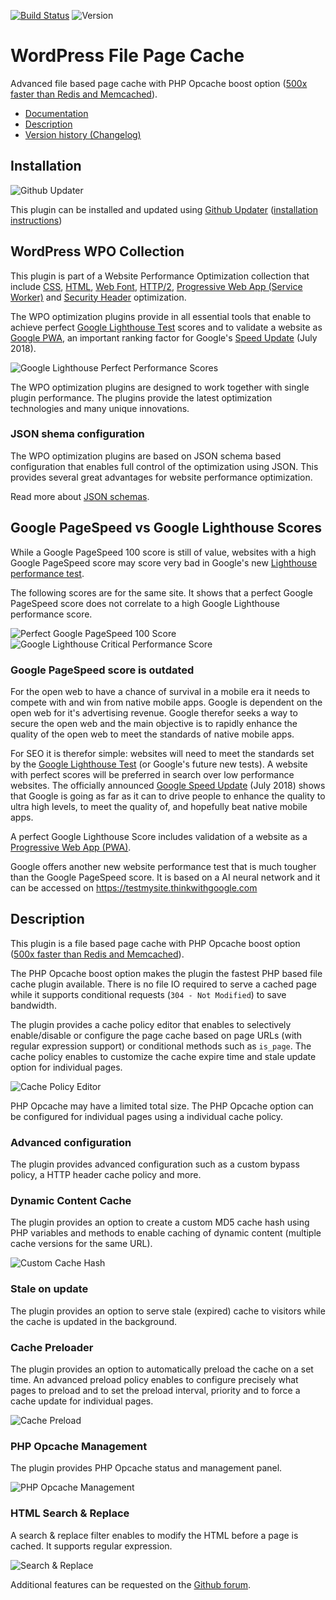 [![Build Status](https://travis-ci.org/o10n-x/wordpress-file-page-cache.svg?branch=master)](https://travis-ci.org/o10n-x/wordpress-file-page-cache) ![Version](https://img.shields.io/github/release/o10n-x/wordpress-file-page-cache.svg)

# WordPress File Page Cache

Advanced file based page cache with PHP Opcache boost option ([500x faster than Redis and Memcached](https://blog.graphiq.com/500x-faster-caching-than-redis-memcache-apc-in-php-hhvm-dcd26e8447ad)). 


* [Documentation](https://github.com/o10n-x/wordpress-file-page-cache/tree/master/docs)
* [Description](https://github.com/o10n-x/wordpress-file-page-cache#description)
* [Version history (Changelog)](https://github.com/o10n-x/wordpress-file-page-cache/releases)

## Installation

![Github Updater](https://github.com/afragen/github-updater/raw/develop/assets/GitHub_Updater_logo_small.png)

This plugin can be installed and updated using [Github Updater](https://github.com/afragen/github-updater) ([installation instructions](https://github.com/afragen/github-updater/wiki/Installation))

## WordPress WPO Collection

This plugin is part of a Website Performance Optimization collection that include [CSS](https://github.com/o10n-x/wordpress-css-optimization), [HTML](https://github.com/o10n-x/wordpress-html-optimization), [Web Font](https://github.com/o10n-x/wordpress-font-optimization), [HTTP/2](https://github.com/o10n-x/wordpress-http2-optimization), [Progressive Web App (Service Worker)](https://github.com/o10n-x/wordpress-pwa-optimization) and [Security Header](https://github.com/o10n-x/wordpress-security-header-optimization) optimization. 

The WPO optimization plugins provide in all essential tools that enable to achieve perfect [Google Lighthouse Test](https://developers.google.com/web/tools/lighthouse/) scores and to validate a website as [Google PWA](https://developers.google.com/web/progressive-web-apps/), an important ranking factor for Google's [Speed Update](https://searchengineland.com/google-speed-update-page-speed-will-become-ranking-factor-mobile-search-289904) (July 2018).

![Google Lighthouse Perfect Performance Scores](https://github.com/o10n-x/wordpress-css-optimization/blob/master/docs/images/google-lighthouse-pwa-validation.jpg)

The WPO optimization plugins are designed to work together with single plugin performance. The plugins provide the latest optimization technologies and many unique innovations.

### JSON shema configuration

The WPO optimization plugins are based on JSON schema based configuration that enables full control of the optimization using JSON. This provides several great advantages for website performance optimization.

Read more about [JSON schemas](https://github.com/o10n-x/wordpress-o10n-core/tree/master/schemas).

## Google PageSpeed vs Google Lighthouse Scores

While a Google PageSpeed 100 score is still of value, websites with a high Google PageSpeed score may score very bad in Google's new [Lighthouse performance test](https://developers.google.com/web/tools/lighthouse/). 

The following scores are for the same site. It shows that a perfect Google PageSpeed score does not correlate to a high Google Lighthouse performance score.

![Perfect Google PageSpeed 100 Score](https://github.com/o10n-x/wordpress-css-optimization/blob/master/docs/images/google-pagespeed-100.png) ![Google Lighthouse Critical Performance Score](https://github.com/o10n-x/wordpress-css-optimization/blob/master/docs/images/lighthouse-performance-15.png)

### Google PageSpeed score is outdated

For the open web to have a chance of survival in a mobile era it needs to compete with and win from native mobile apps. Google is dependent on the open web for it's advertising revenue. Google therefor seeks a way to secure the open web and the main objective is to rapidly enhance the quality of the open web to meet the standards of native mobile apps.

For SEO it is therefor simple: websites will need to meet the standards set by the [Google Lighthouse Test](https://developers.google.com/web/tools/lighthouse/) (or Google's future new tests). A website with perfect scores will be preferred in search over low performance websites. The officially announced [Google Speed Update](https://searchengineland.com/google-speed-update-page-speed-will-become-ranking-factor-mobile-search-289904) (July 2018) shows that Google is going as far as it can to drive people to enhance the quality to ultra high levels, to meet the quality of, and hopefully beat native mobile apps.

A perfect Google Lighthouse Score includes validation of a website as a [Progressive Web App (PWA)](https://developers.google.com/web/progressive-web-apps/).

Google offers another new website performance test that is much tougher than the Google PageSpeed score. It is based on a AI neural network and it can be accessed on https://testmysite.thinkwithgoogle.com

## Description

This plugin is a file based page cache with PHP Opcache boost option ([500x faster than Redis and Memcached](https://blog.graphiq.com/500x-faster-caching-than-redis-memcache-apc-in-php-hhvm-dcd26e8447ad)).

The PHP Opcache boost option makes the plugin the fastest PHP based file cache plugin available. There is no file IO required to serve a cached page while it supports conditional requests (`304 - Not Modified`) to save bandwidth.

The plugin provides a cache policy editor that enables to selectively enable/disable or configure the page cache based on page URLs (with regular expression support) or conditional methods such as `is_page`. The cache policy enables to customize the cache expire time and stale update option for individual pages.

![Cache Policy Editor](https://github.com/o10n-x/wordpress-file-page-cache/blob/master/docs/images/cache-policy-editor.png)
 
PHP Opcache may have a limited total size. The PHP Opcache option can be configured for individual pages using a individual cache policy.

### Advanced configuration

The plugin provides advanced configuration such as a custom bypass policy, a HTTP header cache policy and more.

### Dynamic Content Cache

The plugin provides an option to create a custom MD5 cache hash using PHP variables and methods to enable caching of dynamic content (multiple cache versions for the same URL).

![Custom Cache Hash](https://github.com/o10n-x/wordpress-file-page-cache/blob/master/docs/images/cache-hash.png)

### Stale on update

The plugin provides an option to serve stale (expired) cache to visitors while the cache is updated in the background.

### Cache Preloader

The plugin provides an option to automatically preload the cache on a set time. An advanced preload policy enables to configure precisely what pages to preload and to set the preload interval, priority and to force a cache update for individual pages.

![Cache Preload](https://github.com/o10n-x/wordpress-file-page-cache/blob/master/docs/images/cache-preload.png)

### PHP Opcache Management

The plugin provides PHP Opcache status and management panel.

![PHP Opcache Management](https://github.com/o10n-x/wordpress-file-page-cache/blob/master/docs/images/opcache-status.png)

### HTML Search & Replace

A search & replace filter enables to modify the HTML before a page is cached. It supports regular expression.

![Search & Replace](https://github.com/o10n-x/wordpress-file-page-cache/blob/master/docs/images/searchreplace.png)

Additional features can be requested on the [Github forum](https://github.com/o10n-x/wordpress-file-page-cache/issues).
